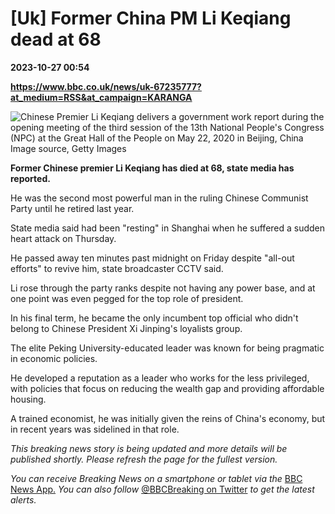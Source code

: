 # [Uk] Former China PM Li Keqiang dead at 68

**2023-10-27 00:54**

**https://www.bbc.co.uk/news/uk-67235777?at_medium=RSS&at_campaign=KARANGA**

![Chinese Premier Li Keqiang delivers a government work report during the opening meeting of the third session of the 13th National People's Congress (NPC) at the Great Hall of the People on May 22, 2020 in Beijing, China](https://ichef.bbci.co.uk/news/976/cpsprodpb/A428/production/_131542024_gettyimages-1226444969.jpg)Image source, Getty Images

**Former Chinese premier Li Keqiang has died at 68, state media has reported.**

He was the second most powerful man in the ruling Chinese Communist Party until he retired last year.

State media said had been "resting" in Shanghai when he suffered a sudden heart attack on Thursday.

He passed away ten minutes past midnight on Friday despite "all-out efforts" to revive him, state broadcaster CCTV said.

Li rose through the party ranks despite not having any power base, and at one point was even pegged for the top role of president.

In his final term, he became the only incumbent top official who didn't belong to Chinese President Xi Jinping's loyalists group.

The elite Peking University-educated leader was known for being pragmatic in economic policies.

He developed a reputation as a leader who works for the less privileged, with policies that focus on reducing the wealth gap and providing affordable housing.

A trained economist, he was initially given the reins of China's economy, but in recent years was sidelined in that role.

_This breaking news story is being updated and more details will be published shortly. Please refresh the page for the fullest version._

_You can receive Breaking News on a smartphone or tablet via the_ [BBC News App.](http://www.bbc.co.uk/news/10628994) _You can also follow_ [@BBCBreaking on Twitter](http://twitter.com/BBCBreaking) _to get the latest alerts._